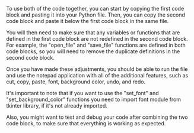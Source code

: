 To use both of the code together, you can start by copying the first code block and pasting it into your Python file. 
Then, you can copy the second code block and paste it below the first code block in the same file.

You will then need to make sure that any variables or functions that are defined in the first code block are not redefined in the second code block. 
For example, the "open_file" and "save_file" functions are defined in both code blocks, so you will need to remove the duplicate definitions in the second code block.

Once you have made these adjustments, you should be able to run the file and use the notepad 
application with all of the additional features, such as cut, copy, paste, font, background color, undo, and redo.

It's important to note that if you want to use the "set_font" and "set_background_color" functions you need to import font module from tkinter library, 
if it's not already imported.

Also, you might want to test and debug your code after combining the two code block, to make sure that everything is working as expected.

